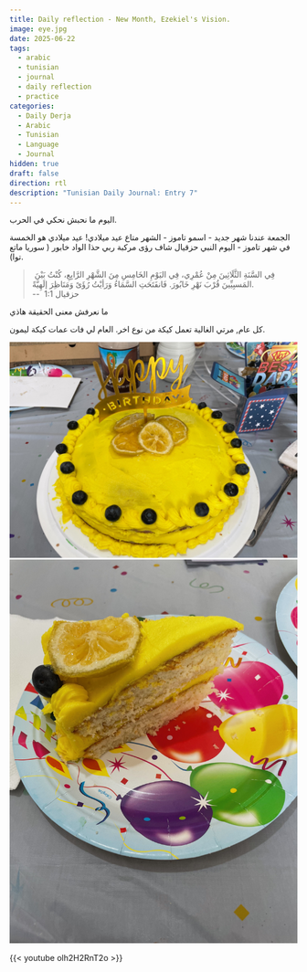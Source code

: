 ```yaml
---
title: Daily reflection - New Month, Ezekiel's Vision.
image: eye.jpg
date: 2025-06-22
tags:
  - arabic
  - tunisian
  - journal
  - daily reflection
  - practice
categories:
  - Daily Derja
  - Arabic
  - Tunisian
  - Language
  - Journal
hidden: true
draft: false
direction: rtl
description: "Tunisian Daily Journal: Entry 7"
---
```

اليوم ما نحبش نحكي في الحرب.

الجمعة عندنا شهر جديد - اسمو تاموز - الشهر متاع عيد ميلادي! عيد ميلادي هو الخمسة في شهر تاموز - اليوم النبي حزقيال شاف رؤى مركبة ربي حذا الواد خابور ( سوريا ماتع توا).

>  فِي السَّنَةِ الثَّلَاثِينَ مِنْ عُمْرِي، فِي اليَوْمِ الخَامِسِ مِنَ الشَّهْرِ الرَّابِعِ، كُنْتُ بَيْنَ المَسبِيِّينَ قُرْبَ نَهْرِ خَابُورَ. فَانفَتَحَتِ السَّمَاءُ وَرَأيْتُ رُؤَىً وَمَنَاظِرَ إلَهِيَّةً. \
> --  ﺣﺰﻗﻴﺎﻝ 1:1

ما نعرفش معنى الحقيقة هاذي

كل عام, مرتي الغالية تعمل كيكة من نوع اخر. العام لي فات عمات كيكة ليمون.

![الكيكة](birthday_cake.jpg)![](cake-slice.jpg)

{{< youtube olh2H2RnT2o >}}
